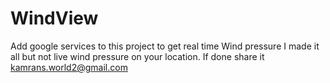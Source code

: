 # WindView
Add google services to this project to get real time Wind pressure I made it all but not live wind pressure on your location.
If done share it 
kamrans.world2@gmail.com
